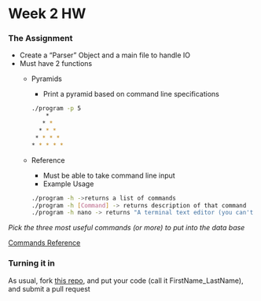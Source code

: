 # Week 2 HW

### The Assignment

- Create a “Parser” Object and a main file to handle IO
- Must have 2 functions
	- Pyramids
        - Print a pyramid based on command line specifications

        ```bash
        ./program -p 5
            *
           * *
          * * *
         * * * *
        * * * * *
        ```
		
	- Reference
		- Must be able to take command line input 
		- Example Usage

		```bash
		./program -h ->returns a list of commands
		./program -h [Command] -> returns description of that command
		./program -h nano -> returns "A terminal text editor (you can't use nano now)
		```
*Pick the three most useful commands (or more) to put into the data base*

[Commands Reference](https://compvision.github.io/commands)

### Turning it in

As usual, fork [this repo](https://github.com/compvision/week2hw), and put your code (call it FirstName_LastName), and submit a pull request
